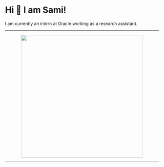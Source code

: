# Hi 👋 I am Sami! 
I am currently an intern at Oracle working as a research assistant.

---

<p align="center">
  <img src="https://github-readme-streak-stats.herokuapp.com?user=TheSaucese&theme=dark&hide_border=true" width="400">
</p>

---

